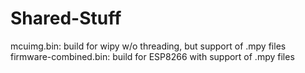 # Shared-Stuff
mcuimg.bin: build for wipy w/o threading, but support of .mpy files
firmware-combined.bin: build for ESP8266 with support of .mpy files

